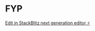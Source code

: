 # FYP

[Edit in StackBlitz next generation editor ⚡️](https://stackblitz.com/~/github.com/Aakarshmurali/FYP)